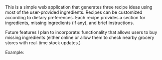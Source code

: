 This is a simple web application that generates three recipe ideas using most of the user-provided ingredients.
Recipes can be customized according to dietary preferences. Each recipe provides a section for ingredients,
missing ingredients (if any), and brief instructions.

Future features I plan to incorporate: functionality that allows users to buy missing ingredients (either online or 
allow them to check nearby grocery stores with real-time stock updates.)

Example:
